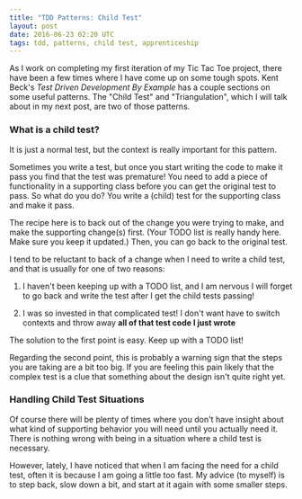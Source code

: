 ```yaml
---
title: "TDD Patterns: Child Test"
layout: post
date: 2016-06-23 02:20 UTC
tags: tdd, patterns, child test, apprenticeship
---
```



As I work on completing my first iteration of my Tic Tac Toe project, there have been a few times where I have come up on some tough spots. Kent Beck's _Test Driven Development By Example_ has a couple sections on some useful patterns. The "Child Test" and "Triangulation", which I will talk about in my next post, are two of those patterns.


### What is a child test?

It is just a normal test, but the context is really important for this pattern.

Sometimes you write a test, but once you start writing the code to make it pass you find that the test was premature! You need to add a piece of functionality in a supporting class before you can get the original test to pass. So what do you do? You write a (child) test for the supporting class and make it pass.

The recipe here is to back out of the change you were trying to make, and make the supporting change(s) first. (Your TODO list is really handy here. Make sure you keep it updated.) Then, you can go back to the original test.

I tend to be reluctant to back of a change when I need to write a child test, and that is usually for one of two reasons:

1. I haven't been keeping up with a TODO list, and I am nervous I will forget to go back and write the test after I get the child tests passing!

2. I was so invested in that complicated test! I don't want have to switch contexts and throw away **all of that test code I just wrote**

The solution to the first point is easy. Keep up with a TODO list!

Regarding the second point, this is probably a warning sign that the steps you are taking are a bit too big. If you are feeling this pain likely that the complex test is a clue that something about the design isn't quite right yet.

### Handling Child Test Situations

Of course there will be plenty of times where you don't have insight about what kind of supporting behavior you will need until you actually need it. There is nothing wrong with being in a situation where a child test is necessary.

However, lately, I have noticed that when I am facing the need for a child test, often it is because I am going a little too fast. My advice (to myself) is to step back, slow down a bit, and start at it again with some smaller steps.
